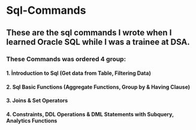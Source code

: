 # Sql-Commands
## These are the sql commands I wrote when I learned Oracle SQL while I was a trainee at DSA.
 ### These Commands was ordered 4 group:
 #### 1. İntroduction to Sql (Get data from Table, Filtering Data)
 #### 2. Sql Basic Functions (Aggregate Functions, Group by & Having Clause)
 #### 3. Joins & Set Operators
 #### 4. Constraints, DDL Operations & DML Statements with Subquery, Analytics Functions

